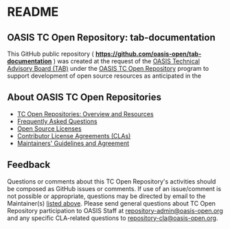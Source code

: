 <div>
<h1>README</h1>

<div>
<h2><a id="readme-general">OASIS TC Open Repository: tab-documentation</a></h2>

<p>This GitHub public repository ( <b><a href="https://github.com/oasis-open/tab-documentation">https://github.com/oasis-open/tab-documentation</a></b> ) was created at the request of the <a href="https://www.oasis-open.org/committees/tab/">OASIS Technical Advisory Board (TAB)</a> under the <a href="https://www.oasis-open.org/resources/open-repositories/">OASIS TC Open Repository</a> program to support development of open source resources as anticipated in the <!--<a href="https://www.oasis-open.org/committees/tab/#TAB-Work-Plan">--<a href="https://www.oasis-open.org/committees/tc_home.php?wg_abbrev=tab#TAB-Work-Plan">TAB Work Plan</a>.</p>

<p>While this GitHub Repository activity remains associated with the TAB, its development priorities, leadership, intellectual property terms, participation rules, and other matters of governance are <a href="https://github.com/oasis-open/tab-documentation/blob/master/CONTRIBUTING.md#governance-distinct-from-oasis-tc-process">separate and distinct</a> from the OASIS TC Process and from development practices governing <a href="https://www.oasis-open.org/resources/tcadmin/github-repositories-for-oasis-tc-members-chartered-work">Repositories for TC Members' Chartered Work</a>.</p>

<p>All contributions made to this TC Open Repository are subject to open source license terms expressed in the <a href="https://www.oasis-open.org/sites/www.oasis-open.org/files/Apache-LICENSE-2.0.txt">Apache License v 2.0</a>.  That license was selected as the declared <a href="https://www.oasis-open.org/resources/open-repositories/licenses">"Applicable License"</a> when the TC Open Repository was created.</p>

<p>As documented in <a href="https://github.com/oasis-open/tab-documentation/blob/master/CONTRIBUTING.md#public-participation-invited">"Public Participation Invited</a>", contributions to this OASIS TC Open Repository are invited from all parties, whether affiliated with OASIS or not.  Participants must have a GitHub account, but no fees or OASIS membership obligations are required.  Participation is expected to be consistent with the <a href="https://www.oasis-open.org/policies-guidelines/open-repositories">OASIS TC Open Repository Guidelines and Procedures</a>, the open source <a href="https://github.com/oasis-open/tab-documentation/blob/master/LICENSE">LICENSE</a> designated for this particular repository, and the requirement for an <a href="https://www.oasis-open.org/resources/open-repositories/cla/individual-cla">Individual Contributor License Agreement</a> that governs intellectual property.</p>

</div>

<div>
<h2><a id="purposeStatement">Statement of Purpose</a></h2>

<p>Statement of Purpose for this OASIS TC Open Repository (tab-documentation) as <a href="https://wiki.oasis-open.org/tab/20180321">proposed</a> and <a href="https://lists.oasis-open.org/archives/tab-askthetab/201804/msg00003.html">approved</a> [<a href="https://issues.oasis-open.org/browse/TCADMIN-2868">bis</a>] by the TC:</p>

<p>The purpose of this Technical Advisory Board (TAB) documentation project is to enable a broader community to provide input on the materials developed by the TAB for the benefit of the OASIS community.</p>

<p>The TAB itself is not formally an OASIS Technical Committee, but a Board <a href="https://www.oasis-open.org/committees/tab/charter.php">chartered</a> to provide technical advice to OASIS.  The purpose of the OASIS Technical Advisory Board (TAB) "is to advise the OASIS Board of Directors, Staff, and Membership on matters related to the technical agenda of OASIS. The TAB focuses on improving the standards development process, improving the quality of OASIS Standards through the production of guidelines and educational materials, and advising on improvements to community and collaboration processes and technologies."</p>

</div>

<div><h2><a id="purposeClarifications">Additions to Statement of Purpose</a></h2>

<p>Repository Maintainers may include here any clarifications &mdash; any additional sections, subsections, and paragraphs that the Maintainer(s) wish to add as descriptive text, reflecting (sub-) project status, milestones, releases, modifications to statement of purpose, etc.  The project Maintainers will create and maintain this content on behalf of the participants.</p>
</div>

<div>
<h2><a id="maintainers">Maintainers</a></h2>

<p>The Repository <a href="https://www.oasis-open.org/resources/open-repositories/maintainers-guide">Maintainers</a> are responsible for oversight of this project's community development activities, including evaluation of GitHub <a href="https://github.com/oasis-open/tab-documentation/blob/master/CONTRIBUTING.md#fork-and-pull-collaboration-model">pull requests</a> and <a href="https://www.oasis-open.org/policies-guidelines/open-repositories#repositoryManagement">preserving</a> open source principles of openness and fairness. Maintainers are recognized and trusted experts who serve to implement community goals and consensus design preferences.</p>

<p>Initially, the associated TC members have designated one or more persons to serve as Maintainer(s); subsequently, participating community members may select additional or substitute Maintainers, per <a href="https://www.oasis-open.org/resources/open-repositories/maintainers-guide#additionalMaintainers">consensus agreements</a>.</p>

<p><b><a id="currentMaintainers">Current Maintainers of this TC Open Repository</a></b></p>

<ul>

<li><a href="mailto:chet.ensign@oasis-open.org">Chet Ensign</a>; GitHub ID: <a href="https://github.com/chet-ensign/">https://github.com/chet-ensign/</a>; WWW: <a href="https://www.oasis-open.org/">OASIS Open</a></li>

<li><a href="mailto:stefan@hagen.link">Stefan Hagen</a>; GitHub ID: <a href="https://github.com/sdrees/">https://github.com/sdrees/</a> (<a href="https://hagen.link/">Individual</a>)</li>

<li><a href="mailto:patrick@durusau.net">Patrick Durusau</a>; GitHub ID: <a href="https://github.com/pdurusau/">https://github.com/pdurusau/</a> (<a href="http://tm.durusau.net/">Individual</a>)</li>

<li><a href="mailto:jdurand@us.fujitsu.com">Jacques Durand</a>; GitHub ID: <a href="https://github.com/jdanrud/">https://github.com/jdanrud/</a>; WWW: <a href="http://www.fujitsu.com/us/">Fujitsu North America</a></li>

<li><a href="mailto:trey@kingfisherops.com">Trey Darley</a>; GitHub ID: <a href="https://github.com/treyka/">https://github.com/treyka/</a>; WWW: <a href="https://kingfisherops.com/">Kingfisher Operations</a></li>

<!-- 
<li><a href="mailto:malhotrasahib@gmail.com">Ashok Malhotra</a>; GitHub ID: <a href="https://github.com/xxxx/">https://github.com/xxxx/</a> (Individual)</li>

<li><a href="mailto:gback@mitre.org">Paul Knight</a>; GitHub ID: <a href="https://github.com/paul-knight/">https://github.com/paul-knight/</a>; WWW: <a href="https://www.oasis-open.org/">OASIS Open</a></li>
-->
</ul>


</div>

<div><h2><a id="aboutOpenRepos">About OASIS TC Open Repositories</a></h2>

<p><ul>
<li><a href="https://www.oasis-open.org/resources/open-repositories/">TC Open Repositories: Overview and Resources</a></li>
<li><a href="https://www.oasis-open.org/resources/open-repositories/faq">Frequently Asked Questions</a></li>
<li><a href="https://www.oasis-open.org/resources/open-repositories/licenses">Open Source Licenses</a></li>
<li><a href="https://www.oasis-open.org/resources/open-repositories/cla">Contributor License Agreements (CLAs)</a></li>
<li><a href="https://www.oasis-open.org/resources/open-repositories/maintainers-guide">Maintainers' Guidelines and Agreement</a></li>
</ul></p>

</div>

<div><h2><a id="feedback">Feedback</a></h2>

<p>Questions or comments about this TC Open Repository's activities should be composed as GitHub issues or comments. If use of an issue/comment is not possible or appropriate, questions may be directed by email to the Maintainer(s) <a href="#currentMaintainers">listed above</a>.  Please send general questions about TC Open Repository participation to OASIS Staff at <a href="mailto:repository-admin@oasis-open.org">repository-admin@oasis-open.org</a> and any specific CLA-related questions to <a href="mailto:repository-cla@oasis-open.org">repository-cla@oasis-open.org</a>.</p>

</div></div>
